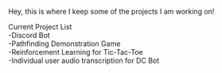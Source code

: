 Hey, this is where I keep some of the projects I am working on!
  
Current Project List  
-Discord Bot  
-Pathfinding Demonstration Game  
-Reinforcement Learning for Tic-Tac-Toe  
-Individual user audio transcription for DC Bot  

<!---
AndrewMeyers1/AndrewMeyers1 is a ✨ special ✨ repository because its `README.md` (this file) appears on your GitHub profile.
You can click the Preview link to take a look at your changes.
--->

